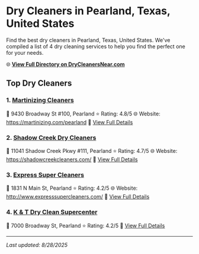 # Dry Cleaners in Pearland, Texas, United States

Find the best dry cleaners in Pearland, Texas, United States. We've compiled a list of 4 dry cleaning services to help you find the perfect one for your needs.

🌐 **[View Full Directory on DryCleanersNear.com](https://drycleanersnear.com/city/US/Texas/Pearland)**

## Top Dry Cleaners

### 1. [Martinizing Cleaners](https://drycleanersnear.com/dryCleaner/68a3db07e0c395148228b3ec/martinizing-cleaners)
📍 9430 Broadway St #100, Pearland
⭐ Rating: 4.8/5
🌐 Website: https://martinizing.com/pearland
🔗 [View Full Details](https://drycleanersnear.com/dryCleaner/68a3db07e0c395148228b3ec/martinizing-cleaners)

### 2. [Shadow Creek Dry Cleaners](https://drycleanersnear.com/dryCleaner/68a3db09e0c395148228b42a/shadow-creek-dry-cleaners)
📍 11041 Shadow Creek Pkwy #111, Pearland
⭐ Rating: 4.7/5
🌐 Website: https://shadowcreekcleaners.com/
🔗 [View Full Details](https://drycleanersnear.com/dryCleaner/68a3db09e0c395148228b42a/shadow-creek-dry-cleaners)

### 3. [Express Super Cleaners](https://drycleanersnear.com/dryCleaner/68a3db4ee0c395148228b616/express-super-cleaners)
📍 1831 N Main St, Pearland
⭐ Rating: 4.2/5
🌐 Website: http://www.expresssupercleaners.com/
🔗 [View Full Details](https://drycleanersnear.com/dryCleaner/68a3db4ee0c395148228b616/express-super-cleaners)

### 4. [K & T Dry Clean Supercenter](https://drycleanersnear.com/dryCleaner/68a3db63e0c395148228b6b2/k-t-dry-clean-supercenter)
📍 7000 Broadway St, Pearland
⭐ Rating: 4.2/5
🔗 [View Full Details](https://drycleanersnear.com/dryCleaner/68a3db63e0c395148228b6b2/k-t-dry-clean-supercenter)


---

*Last updated: 8/28/2025*
